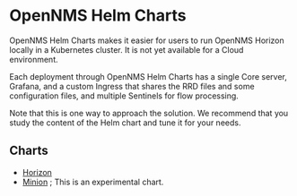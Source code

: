 # OpenNMS Helm Charts

OpenNMS Helm Charts makes it easier for users to run OpenNMS Horizon locally in a Kubernetes cluster.
It is not yet available for a Cloud environment.

Each deployment through OpenNMS Helm Charts has a single Core server, Grafana, and a custom Ingress that shares the RRD files and some configuration files, and multiple Sentinels for flow processing.

Note that this is one way to approach the solution.
We recommend that you study the content of the Helm chart and tune it for your needs.

## Charts
* [Horizon](horizon/README.md)
* [Minion](minion/README.md) ; This is an experimental chart.
